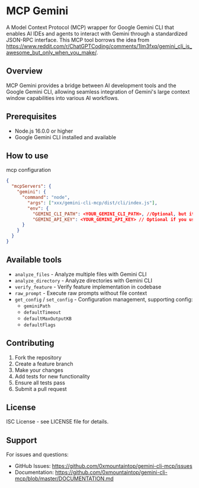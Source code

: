 # MCP Gemini

A Model Context Protocol (MCP) wrapper for Google Gemini CLI that enables AI IDEs and agents to interact with Gemini through a standardized JSON-RPC interface. This MCP tool borrows the idea from https://www.reddit.com/r/ChatGPTCoding/comments/1lm3fxq/gemini_cli_is_awesome_but_only_when_you_make/.

## Overview

MCP Gemini provides a bridge between AI development tools and the Google Gemini CLI, allowing seamless integration of Gemini's large context window capabilities into various AI workflows.

## Prerequisites

- Node.js 16.0.0 or higher
- Google Gemini CLI installed and available

## How to use
mcp configuration
```json
{
  "mcpServers": {
    "gemini": {
      "command": "node",
        "args": ["xxx/gemini-cli-mcp/dist/cli/index.js"],
        "env": {
          "GEMINI_CLI_PATH": <YOUR_GEMINI_CLI_PATH>, //Optional, but it's better to set it.
          "GEMINI_API_KEY": <YOUR_GEMINI_API_KEY> // Optional if you use oauth
      }
    }
  }
}
```

## Available tools
+ `analyze_files` - Analyze multiple files with Gemini CLI
+ `analyze_directory` - Analyze directories with Gemini CLI
+ `verify_feature` - Verify feature implementation in codebase
+ `raw_prompt` - Execute raw prompts without file context
+ `get_config` / `set_config` - Configuration management, supporting config:
  + `geminiPath`
  + `defaultTimeout`
  + `defaultMaxOutputKB`
  + `defaultFlags`

## Contributing

1. Fork the repository
2. Create a feature branch
3. Make your changes
4. Add tests for new functionality
5. Ensure all tests pass
6. Submit a pull request

## License

ISC License - see LICENSE file for details.

## Support

For issues and questions:
- GitHub Issues: https://github.com/0xmountaintop/gemini-cli-mcp/issues
- Documentation: https://github.com/0xmountaintop/gemini-cli-mcp/blob/master/DOCUMENTATION.md
 